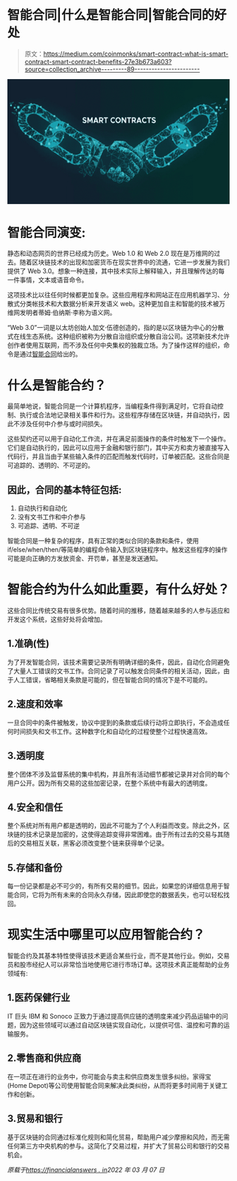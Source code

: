 # 智能合同|什么是智能合同|智能合同的好处

> 原文：<https://medium.com/coinmonks/smart-contract-what-is-smart-contract-smart-contract-benefits-27e3b673a603?source=collection_archive---------89----------------------->

![](img/bb42dfddb2ac13f5a14dabc48fc28c3d.png)

# 智能合同演变:

静态和动态网页的世界已经成为历史。Web 1.0 和 Web 2.0 现在是万维网的过去。随着区块链技术的出现和加密货币在现实世界中的流通，它进一步发展为我们提供了 Web 3.0。想象一种连接，其中技术实际上解释输入，并且理解传达的每一件事情，文本或语音命令。

这项技术比以往任何时候都更加复杂。这些应用程序和网站正在应用机器学习、分散式分类帐技术和大数据分析来开发语义 web。这种更加自主和智能的技术被万维网发明者蒂姆·伯纳斯·李称为语义网。

“Web 3.0”一词是以太坊创始人加文·伍德创造的，指的是以区块链为中心的分散式在线生态系统。这种组织被称为分散自治组织或分散自治公司。这项新技术允许创作者使用互联网，而不涉及任何中央集权的独裁立场。为了操作这样的组织，命令是通过[智能合同](https://en.wikipedia.org/wiki/Smart_contract)给出的。

# 什么是智能合约？

最简单地说，智能合同是一个计算机程序，当编程条件得到满足时，它将自动控制、执行或合法地记录相关事件和行为。这些程序存储在区块链，并自动执行，因此不涉及任何中介参与或时间损失。

这些契约还可以用于自动化工作流，并在满足前面操作的条件时触发下一个操作。它们是自动执行的，因此可以应用于金融和银行部门，其中买方和卖方被直接写入代码行，并且当由于某些输入条件的匹配而触发代码时，订单被匹配。这些合同是可追踪的、透明的、不可逆的。

## 因此，合同的基本特征包括:

1.  自动执行和自动化
2.  没有文书工作和中介参与
3.  可追踪、透明、不可逆

智能合同是一种复杂的程序，具有正常的类似合同的条款和条件，使用 if/else/when/then/等简单的编程命令输入到区块链程序中。触发这些程序的操作可能是向正确的方发放资金、开罚单，甚至是发送通知。

# 智能合约为什么如此重要，有什么好处？

这些合同比传统交易有很多优势。随着时间的推移，随着越来越多的人参与适应和开发这个系统，这些好处将会增加。

## 1.准确(性)

为了开发智能合同，该技术需要记录所有明确详细的条件，因此，自动化合同避免了大量人工错误的文书工作。合同记录了可以触发合同条件的相关活动，因此，由于人工错误，省略相关条款是可能的，但在智能合同的情况下是不可能的。

## 2.速度和效率

一旦合同中的条件被触发，协议中提到的条款或后续行动将立即执行，不会造成任何时间损失和文书工作。这种数字化和自动化的过程使整个过程快速高效。

## 3.透明度

整个团体不涉及监督系统的集中机构，并且所有活动细节都被记录并对合同的每个用户公开。因为所有交易的这些加密记录，在整个系统中有最大的透明度。

## 4.安全和信任

整个系统对所有用户都是透明的，因此不可能为了个人利益而改变。除此之外，区块链的技术记录是加密的，这使得追踪变得非常困难。由于所有过去的交易与其随后的交易相互关联，黑客必须改变整个链来获得单个记录。

## 5.存储和备份

每一份记录都是必不可少的，有所有交易的细节。因此，如果您的详细信息用于智能合同，它将为所有未来的合同永久存储，因此即使您的数据丢失，也可以轻松找回。

# 现实生活中哪里可以应用智能合约？

智能合约及其基本特性使得该技术更适合某些行业，而不是其他行业。例如，交易员和股市经纪人可以非常恰当地使用它进行市场订单。这项技术真正能帮助的业务领域有:

## 1.医药保健行业

IT 巨头 IBM 和 Sonoco 正致力于通过提高供应链的透明度来减少药品运输中的问题，因为这些领域可以通过自动区块链实现自动化，以提供可信、温控和可靠的运输服务。

## 2.零售商和供应商

在一项正在进行的业务中，你可能会与卖主和供应商发生很多纠纷。家得宝(Home Depot)等公司使用智能合同来解决此类纠纷，从而将更多时间用于关键工作和创新。

## 3.贸易和银行

基于区块链的合同通过标准化规则和简化贸易，帮助用户减少摩擦和风险，而无需任何第三方中央机构的参与。这简化了交易过程，并扩大了贸易公司和银行的交易机会。

*原载于*[*https://financialanswers . in*](https://financialanswers.in/smart-contract/)*2022 年 03 月 07 日*